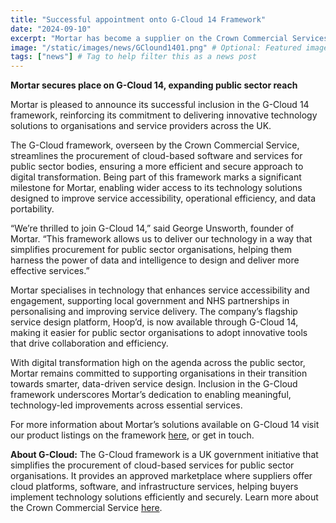 ```yaml
---
title: "Successful appointment onto G-Cloud 14 Framework"
date: "2024-09-10"
excerpt: "Mortar has become a supplier on the Crown Commercial Services G-Cloud framework, the largest framework in the UK."
image: "/static/images/news/GClound1401.png" # Optional: Featured image
tags: ["news"] # Tag to help filter this as a news post
---
```


<strong>Mortar secures place on G-Cloud 14, expanding public sector reach</strong>

Mortar is pleased to announce its successful inclusion in the G-Cloud 14 framework, reinforcing its commitment to delivering innovative technology solutions to organisations and service providers across the UK.

The G-Cloud framework, overseen by the Crown Commercial Service, streamlines the procurement of cloud-based software and services for public sector bodies, ensuring a more efficient and secure approach to digital transformation. Being part of this framework marks a significant milestone for Mortar, enabling wider access to its technology solutions designed to improve service accessibility, operational efficiency, and data portability.

“We’re thrilled to join G-Cloud 14,” said George Unsworth, founder of Mortar. “This framework allows us to deliver our technology in a way that simplifies procurement for public sector organisations, helping them harness the power of data and intelligence to design and deliver more effective services.”

Mortar specialises in technology that enhances service accessibility and engagement, supporting local government and NHS partnerships in personalising and improving service delivery. The company’s flagship service design platform, Hoop’d, is now available through G-Cloud 14, making it easier for public sector organisations to adopt innovative tools that drive collaboration and efficiency.

With digital transformation high on the agenda across the public sector, Mortar remains committed to supporting organisations in their transition towards smarter, data-driven service design. Inclusion in the G-Cloud framework underscores Mortar’s dedication to enabling meaningful, technology-led improvements across essential services.

For more information about Mortar’s solutions available on G-Cloud 14 visit our product listings on the framework <a href="https://www.applytosupply.digitalmarketplace.service.gov.uk/g-cloud/services/108970376931284" target="_blank">here</a>, or get in touch.

<strong>About G-Cloud:</strong>
The G-Cloud framework is a UK government initiative that simplifies the procurement of cloud-based services for public sector organisations. It provides an approved marketplace where suppliers offer cloud platforms, software, and infrastructure services, helping buyers implement technology solutions efficiently and securely. Learn more about the Crown Commercial Service <a href="https://www.crowncommercial.gov.uk/" target="_blank">here</a>.